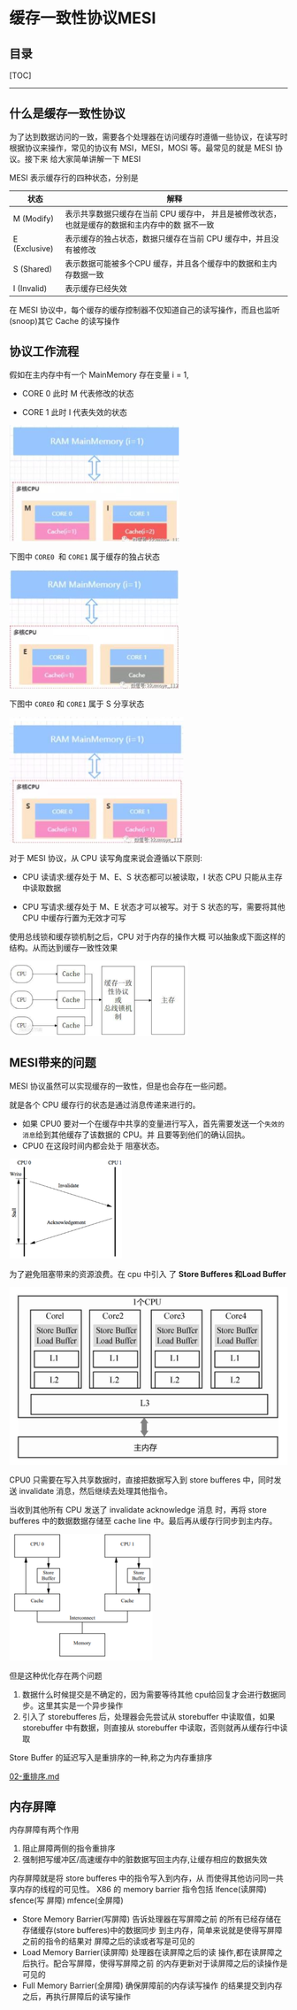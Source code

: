 # 缓存一致性协议MESI

## 目录

[TOC]

----

## 什么是缓存一致性协议

为了达到数据访问的一致，需要各个处理器在访问缓存时遵循一些协议，在读写时根据协议来操作，常见的协议有 MSI，MESI，MOSI 等。最常见的就是 MESI 协议。接下来 给大家简单讲解一下 MESI

MESI 表示缓存行的四种状态，分别是

| 状态          | 解释                                                         |
| ------------- | ------------------------------------------------------------ |
| M (Modify)    | 表示共享数据只缓存在当前 CPU 缓存中， 并且是被修改状态，也就是缓存的数据和主内存中的数 据不一致 |
| E (Exclusive) | 表示缓存的独占状态，数据只缓存在当前 CPU 缓存中，并且没有被修改 |
| S (Shared)    | 表示数据可能被多个CPU 缓存，并且各个缓存中的数据和主内存数据一致 |
| I  (Invalid)  | 表示缓存已经失效                                             |

在 MESI 协议中，每个缓存的缓存控制器不仅知道自己的读写操作，而且也监听(snoop)其它 Cache 的读写操作

## 协议工作流程

假如在主内存中有一个  MainMemory 存在变量 i = 1, 

- CORE 0 此时 M 代表修改的状态 

- CORE 1 此时 I 代表失效的状态

<img src="../../../assets/image-20200228152824505.png" alt="image-20200228152824505" style="zoom:50%;" />

下图中 `CORE0 `和 `CORE1` 属于缓存的独占状态

<img src="../../../assets/image-20200228152836449.png" alt="image-20200228152836449" style="zoom:50%;" />

下图中 `CORE0` 和 `CORE1` 属于 S 分享状态 

<img src="../../../assets/image-20200228152848779.png" alt="image-20200228152848779" style="zoom:50%;" />

对于 MESI 协议，从 CPU 读写角度来说会遵循以下原则: 

- CPU 读请求:缓存处于 M、E、S 状态都可以被读取，I 状态 CPU 只能从主存中读取数据

- CPU 写请求:缓存处于 M、E 状态才可以被写。对于 S 状态的写，需要将其他 CPU 中缓存行置为无效才可写

使用总线锁和缓存锁机制之后，CPU 对于内存的操作大概 可以抽象成下面这样的结构。从而达到缓存一致性效果

<img src="../../../assets/image-20200228154623072.png" alt="image-20200228154623072" style="zoom:33%;" />

## MESI带来的问题

MESI 协议虽然可以实现缓存的一致性，但是也会存在一些问题。

就是各个 CPU 缓存行的状态是通过消息传递来进行的。

- 如果 CPU0 要对一个在缓存中共享的变量进行写入，首先需要发送一个`失效的消息`给到其他缓存了该数据的 CPU。并 且要等到他们的确认回执。
- CPU0 在这段时间内都会处于 阻塞状态。

<img src="../../../assets/image-20200228153441639.png" alt="image-20200228153441639" style="zoom:33%;" />



为了避免阻塞带来的资源浪费。在 cpu 中引入 了 **Store Bufferes 和Load Buffer**

<img src="../../../assets/image-20200920203348906.png" alt="image-20200920203348906" style="zoom:50%;" />

CPU0 只需要在写入共享数据时，直接把数据写入到 store bufferes 中，同时发送 invalidate 消息，然后继续去处理其他指令。

当收到其他所有 CPU 发送了 invalidate acknowledge 消息 时，再将 store bufferes 中的数据数据存储至 cache line 中。最后再从缓存行同步到主内存。

<img src="../../../assets/image-20200228153542948.png" alt="image-20200228153542948" style="zoom: 50%;" />

但是这种优化存在两个问题

1. 数据什么时候提交是不确定的，因为需要等待其他 cpu给回复才会进行数据同步。这里其实是一个异步操作
2. 引入了 storebufferes 后，处理器会先尝试从 storebuffer 中读取值，如果 storebuffer 中有数据，则直接从 storebuffer 中读取，否则就再从缓存行中读取

Store Buffer 的延迟写入是重排序的一种,称之为内存重排序

 [02-重排序.md](02-重排序.md) 

## 内存屏障

内存屏障有两个作用

1. 阻止屏障两侧的指令重排序
2. 强制把写缓冲区/高速缓存中的脏数据写回主内存,让缓存相应的数据失效

内存屏障就是将 store bufferes 中的指令写入到内存，从 而使得其他访问同一共享内存的线程的可见性。
X86 的 memory barrier 指令包括 lfence(读屏障) sfence(写 屏障) mfence(全屏障)

- Store Memory Barrier(写屏障) 告诉处理器在写屏障之前 的所有已经存储在存储缓存(store bufferes)中的数据同步 到主内存，简单来说就是使得写屏障之前的指令的结果对 屏障之后的读或者写是可见的
- Load Memory Barrier(读屏障) 处理器在读屏障之后的读 操作,都在读屏障之后执行。配合写屏障，使得写屏障之前 的内存更新对于读屏障之后的读操作是可见的
- Full Memory Barrier(全屏障) 确保屏障前的内存读写操作 的结果提交到内存之后，再执行屏障后的读写操作

